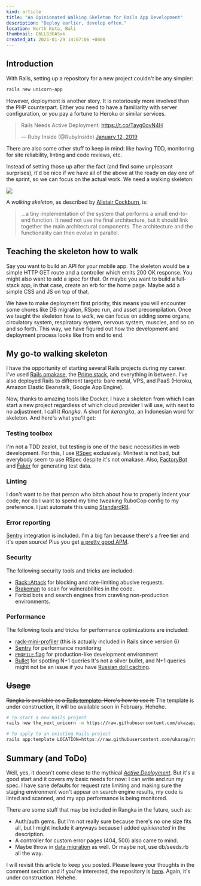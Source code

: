 ```yaml
---
kind: article
title: "An Opinionated Walking Skeleton for Rails App Development"
description: "Deploy earlier, develop often."
location: North Kuta, Bali
thumbnail: C6LLG3GASxk
created_at: 2021-01-29 14:07:06 +0800
---
```


## Introduction

With Rails, setting up a repository for a new project couldn't be any simpler:

```sh
rails new unicorn-app
```

However, deployment is another story. It is notoriously more involved than the PHP counterpart. Either you need to have a familiarity with server configuration, or you pay a fortune to Heroku or similar services.

<blockquote class="twitter-tweet"><p lang="en" dir="ltr">Rails Needs Active Deployment: <a href="https://t.co/Tayg0ovN4H">https://t.co/Tayg0ovN4H</a></p>&mdash; Ruby Inside (@RubyInside) <a href="https://twitter.com/RubyInside/status/1084188516626644992?ref_src=twsrc%5Etfw">January 12, 2019</a></blockquote> <script async src="https://platform.twitter.com/widgets.js" charset="utf-8"></script>

There are also some other stuff to keep in mind: like having TDD, monitoring for site reliability, linting and code reviews, etc.

Instead of setting those up after the fact (and find some unpleasant surprises), it'd be nice if we have all of the above at the ready on day one of the sprint, so we can focus on the actual work. We need a walking skeleton:

![](https://media.giphy.com/media/iNKAnkInJvr5UV7xKH/giphy.gif)

A *walking skeleton*, as described by [Alistair Cockburn](https://devops.stackexchange.com/questions/712/what-is-a-walking-skeleton), is:

> ...a tiny implementation of the system that performs a small end-to-end function. It need not use the final architecture, but it should link together the main architectural components. The architecture and the functionality can then evolve in parallel.

## Teaching the skeleton how to walk

Say you want to build an API for your mobile app. The skeleton would be a simple HTTP GET route and a controller which emits 200 OK response. You might also want to add a spec for that. <span class="aside">Or maybe you want to build a full-stack app, in that case, create an erb for the home page. Maybe add a simple CSS and JS on top of that.</span>

We have to make deployment first priority, this means you will encounter some chores like DB migration, RSpec run, and asset precompilation. Once we taught the skeleton how to *walk*, we can focus on adding some organs, circulatory system, respiratory system, nervous system, muscles, and so on and so forth. This way, we have figured out how the development and deployment process looks like from end to end.

## My go-to walking skeleton

I have the opportunity of starting several Rails projects during my career. I've used [Rails omakase](https://rubyonrails.org/doctrine/#omakase), the [Prime stack](https://steveklabnik.com/writing/rails-has-two-default-stacks), and everything in between. I've also deployed Rails to different targets: bare metal, VPS, and PaaS (Heroku, Amazon Elastic Beanstalk, Google App Engine).

Now, thanks to amazing tools like Docker, I have a skeleton from which I can start a new project regardless of which cloud provider I will use, with next to no adjustment. I call it *Rangka*. <span class="aside">A short for *kerangka*, an Indonesian word for skeleton.</span> And here's what you'll get:

### Testing toolbox

I'm not a TDD zealot, but testing is one of the basic necessities in web development. For this, I use [RSpec](https://rspec.info/) exclusively. <span class="aside">Minitest is not bad, but everybody seem to use RSpec despite it's not omakase.</span> Also, [FactoryBot](https://github.com/thoughtbot/factory_bot) and [Faker](https://github.com/faker-ruby/faker) for generating test data.

### Linting

I don't want to be that person who bitch about how to properly indent your code, nor do I want to spend my time tweaking RuboCop config to my preference. I just automate this using [StandardRB](https://github.com/testdouble/standard).

### Error reporting

[Sentry](https://sentry.io/) integration is included. I'm a big fan because there's a free tier and it's open source! Plus you get [a pretty good APM](https://sentry.io/for/performance/).

### Security

The following security tools and tricks are included:

* [Rack::Attack](https://github.com/rack/rack-attack) for blocking and rate-limiting abusive requests.
* [Brakeman](https://github.com/presidentbeef/brakeman) to scan for vulnerabilities in the code.
* Forbid bots and search engines from crawling non-production environments.

### Performance

The following tools and tricks for performance optimizations are included:

- [rack-mini-profiler](https://github.com/MiniProfiler/rack-mini-profiler) (this is actually included in Rails since version 6)
- [Sentry](https://sentry.io/for/performance/) for performance monitoring
- [`PROFILE` flag](https://github.com/rubygems/rubygems.org/pull/2148) for production-like development environment
- [Bullet](https://github.com/flyerhzm/bullet) for spotting N+1 queries <span class="aside">It's not a silver bullet, and N+1 queries might not be an issue if you have [Russian doll caching](https://rossta.net/blog/n-1-is-a-rails-feature.html).</span>

## ~~Usage~~

~~Rangka is available as a [Rails template](https://guides.rubyonrails.org/rails_application_templates.html). Here's how to use it:~~ <span class="aside">The template is under construction, it will be available soon in February. Hehehe.</span>

```sh
# To start a new Rails project
rails new the_next_unicorn -m https://raw.githubusercontent.com/ukazap/rangka/main/template.rb

# To apply to an existing Rails project
rails app:template LOCATION=https://raw.githubusercontent.com/ukazap/rangka/main/template.rb
```

## Summary (and ToDo)

Well, yes, it doesn't come close to the mythical *[Active Deployment](https://devchat.tv/ruby-rogues/rr-403-rails-needs-active-deployment-with-stefan-wintermeyer/)*. But it's a good start and it covers my basic needs for now: I can write and run my spec. I have sane defaults for request rate limiting and making sure the staging environment won't appear on search engine results, my code is linted and scanned, and my app performance is being monitored.

There are some stuff that may be included in Rangka in the future, such as:

* Auth/auth gems. <span class="aside">But I'm not really sure because there's no one size fits all, but I might include it anyways because I added *opinionated* in the description.</span>
* A controller for custom error pages (404, 500) also came to mind.
* Maybe throw in [data migration](https://github.com/ilyakatz/data-migrate) as well. <span class="aside">Or maybe not, use db/seeds.rb all the way.</span>

I will revisit this article to keep you posted. Please leave your thoughts in the comment section and if you're interested, the repository is [here](https://github.com/ukazap/rangka). <span class="aside">Again, it's under construction. Hehehe.</span>
